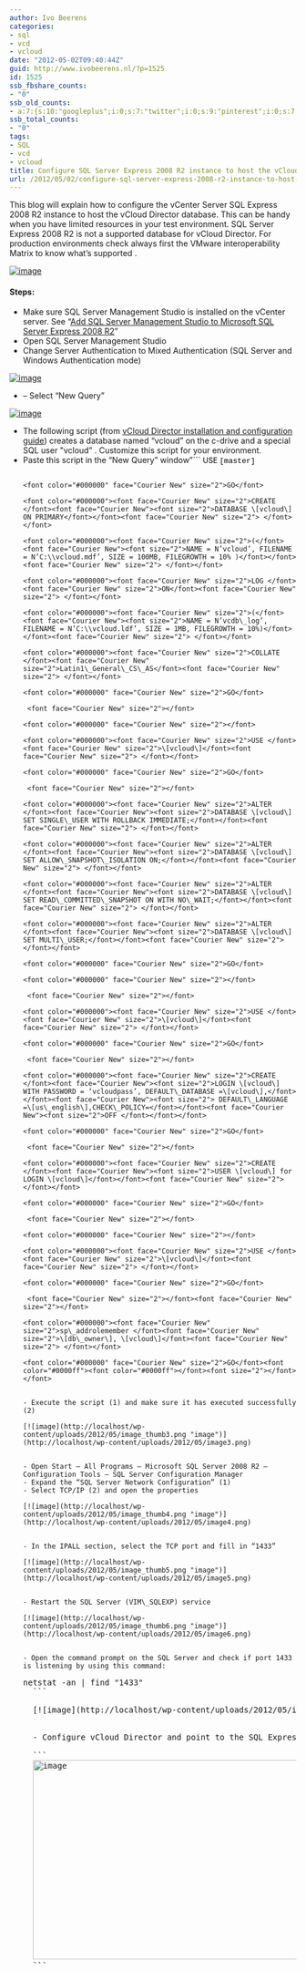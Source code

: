 ```yaml
---
author: Ivo Beerens
categories:
- sql
- vcd
- vcloud
date: "2012-05-02T09:40:44Z"
guid: http://www.ivobeerens.nl/?p=1525
id: 1525
ssb_fbshare_counts:
- "0"
ssb_old_counts:
- a:7:{s:10:"googleplus";i:0;s:7:"twitter";i:0;s:9:"pinterest";i:0;s:7:"fbshare";i:0;s:8:"linkedin";i:0;s:6:"reddit";i:0;s:6:"tumblr";i:0;}
ssb_total_counts:
- "0"
tags:
- SQL
- vcd
- vcloud
title: Configure SQL Server Express 2008 R2 instance to host the vCloud Director database
url: /2012/05/02/configure-sql-server-express-2008-r2-instance-to-host-the-vcloud-director-database/
---
```


This blog will explain how to configure the vCenter Server SQL Express 2008 R2 instance to host the vCloud Director database. This can be handy when you have limited resources in your test environment. SQL Server Express 2008 R2 is not a supported database for vCloud Director. For production environments check always first the VMware interoperability Matrix to know what’s supported .

[![image](http://localhost/wp-content/uploads/2012/05/image_thumb.png "image")](http://localhost/wp-content/uploads/2012/05/image.png)

#### Steps:

- Make sure SQL Server Management Studio is installed on the vCenter server. See “[Add SQL Server Management Studio to Microsoft SQL Server Express 2008 R2](http://localhost/2011/12/08/add-sql-server-management-studio-to-microsoft-sql-server-express-2008-r2/)”
- Open SQL Server Management Studio
- Change Server Authentication to Mixed Authentication (SQL Server and Windows Authentication mode)

[![image](http://localhost/wp-content/uploads/2012/05/image_thumb1.png "image")](http://localhost/wp-content/uploads/2012/05/image1.png)

- – Select “New Query”

[![image](http://localhost/wp-content/uploads/2012/05/image_thumb2.png "image")](http://localhost/wp-content/uploads/2012/05/image2.png)

- The following script (from [vCloud Director installation and configuration guide](http://www.vmware.com/pdf/vcd_15_install.pdf)) creates a database named “vcloud” on the c-drive and a special SQL user "vcloud” . Customize this script for your environment.
- Paste this script in the “New Query” window”<font color="#0000ff"><font color="#0000ff"></font></font>```
    <font color="#000000"><font size="2">USE </font><font face="Courier New" size="2">[master]</font><font face="Courier New" size="2"> </font>
    </font>
    ```
    
    <font color="#000000" face="Courier New" size="2">GO</font>
    
    <font color="#000000"><font face="Courier New" size="2">CREATE </font><font face="Courier New"><font size="2">DATABASE \[vcloud\] ON PRIMARY</font></font><font face="Courier New" size="2"> </font></font>
    
    <font color="#000000"><font face="Courier New" size="2">(</font><font face="Courier New"><font size="2">NAME = N’vcloud’, FILENAME = N’C:\\vcloud.mdf’, SIZE = 100MB, FILEGROWTH = 10% )</font></font><font face="Courier New" size="2"> </font></font>
    
    <font color="#000000"><font face="Courier New" size="2">LOG </font><font face="Courier New" size="2">ON</font><font face="Courier New" size="2"> </font></font>
    
    <font color="#000000"><font face="Courier New" size="2">(</font><font face="Courier New"><font size="2">NAME = N’vcdb\_log’, FILENAME = N’C:\\vcloud.ldf’, SIZE = 1MB, FILEGROWTH = 10%)</font></font><font face="Courier New" size="2"> </font></font>
    
    <font color="#000000"><font face="Courier New" size="2">COLLATE </font><font face="Courier New" size="2">Latin1\_General\_CS\_AS</font><font face="Courier New" size="2"> </font></font>
    
    <font color="#000000" face="Courier New" size="2">GO</font>
    
     <font face="Courier New" size="2"></font>
    
    <font color="#000000" face="Courier New" size="2"></font>
    
    <font color="#000000"><font face="Courier New" size="2">USE </font><font face="Courier New" size="2">\[vcloud\]</font><font face="Courier New" size="2"> </font></font>
    
    <font color="#000000" face="Courier New" size="2">GO</font>
    
     <font face="Courier New" size="2"></font>
    
    <font color="#000000"><font face="Courier New" size="2">ALTER </font><font face="Courier New"><font size="2">DATABASE \[vcloud\] SET SINGLE\_USER WITH ROLLBACK IMMEDIATE;</font></font><font face="Courier New" size="2"> </font></font>
    
    <font color="#000000"><font face="Courier New" size="2">ALTER </font><font face="Courier New"><font size="2">DATABASE \[vcloud\] SET ALLOW\_SNAPSHOT\_ISOLATION ON;</font></font><font face="Courier New" size="2"> </font></font>
    
    <font color="#000000"><font face="Courier New" size="2">ALTER </font><font face="Courier New"><font size="2">DATABASE \[vcloud\] SET READ\_COMMITTED\_SNAPSHOT ON WITH NO\_WAIT;</font></font><font face="Courier New" size="2"> </font></font>
    
    <font color="#000000"><font face="Courier New" size="2">ALTER </font><font face="Courier New"><font size="2">DATABASE \[vcloud\] SET MULTI\_USER;</font></font><font face="Courier New" size="2"> </font></font>
    
    <font color="#000000" face="Courier New" size="2">GO</font>
    
    <font color="#000000" face="Courier New" size="2"></font>
    
     <font face="Courier New" size="2"></font>
    
    <font color="#000000"><font face="Courier New" size="2">USE </font><font face="Courier New" size="2">\[vcloud\]</font><font face="Courier New" size="2"> </font></font>
    
    <font color="#000000" face="Courier New" size="2">GO</font>
    
     <font face="Courier New" size="2"></font>
    
    <font color="#000000"><font face="Courier New" size="2">CREATE </font><font face="Courier New"><font size="2">LOGIN \[vcloud\] WITH PASSWORD = ‘vcloudpass’, DEFAULT\_DATABASE =\[vcloud\],</font></font><font face="Courier New"><font size="2"> DEFAULT\_LANGUAGE =\[us\_english\],CHECK\_POLICY=</font></font><font face="Courier New"><font size="2">OFF </font></font></font>
    
    <font color="#000000" face="Courier New" size="2">GO</font>
    
     <font face="Courier New" size="2"></font>
    
    <font color="#000000"><font face="Courier New" size="2">CREATE </font><font face="Courier New"><font size="2">USER \[vcloud\] for LOGIN \[vcloud\]</font></font><font face="Courier New" size="2"> </font></font>
    
    <font color="#000000" face="Courier New" size="2">GO</font>
    
     <font face="Courier New" size="2"></font>
    
    <font color="#000000" face="Courier New" size="2"></font>
    
    <font color="#000000"><font face="Courier New" size="2">USE </font><font face="Courier New" size="2">\[vcloud\]</font><font face="Courier New" size="2"> </font></font>
    
    <font color="#000000" face="Courier New" size="2">GO</font>
    
     <font face="Courier New" size="2"></font><font face="Courier New" size="2"></font>
    
    <font color="#000000"><font face="Courier New" size="2">sp\_addrolemember </font><font face="Courier New" size="2">\[db\_owner\], \[vcloud\]</font><font face="Courier New" size="2"> </font></font>
    
    <font color="#000000" face="Courier New" size="2">GO</font><font color="#0000ff"><font color="#0000ff"></font><font size="2"></font></font>
    
    
    - Execute the script (1) and make sure it has executed successfully (2)
    
    [![image](http://localhost/wp-content/uploads/2012/05/image_thumb3.png "image")](http://localhost/wp-content/uploads/2012/05/image3.png)
    
    
    - Open Start – All Programs – Microsoft SQL Server 2008 R2 – Configuration Tools – SQL Server Configuration Manager
    - Expand the “SQL Server Network Configuration” (1)
    - Select TCP/IP (2) and open the properties
    
    [![image](http://localhost/wp-content/uploads/2012/05/image_thumb4.png "image")](http://localhost/wp-content/uploads/2012/05/image4.png)
    
    
    - In the IPALL section, select the TCP port and fill in “1433”
    
    [![image](http://localhost/wp-content/uploads/2012/05/image_thumb5.png "image")](http://localhost/wp-content/uploads/2012/05/image5.png)
    
    
    - Restart the SQL Server (VIM\_SQLEXP) service
    
    [![image](http://localhost/wp-content/uploads/2012/05/image_thumb6.png "image")](http://localhost/wp-content/uploads/2012/05/image6.png)
    
    
    - Open the command prompt on the SQL Server and check if port 1433 is listening by using this command:
    
    ```
    <pre lang="plain">netstat -an | find "1433"
    ```
    
    [![image](http://localhost/wp-content/uploads/2012/05/image_thumb7.png "image")](http://localhost/wp-content/uploads/2012/05/image7.png)
    
    
    - Configure vCloud Director and point to the SQL Express instance
    
    ```
    <a href="http://localhost/wp-content/uploads/2012/05/image8.png"><img alt="image" border="0" decoding="async" height="350" loading="lazy" src="http://localhost/wp-content/uploads/2012/05/image_thumb8.png" style="background-image: none; border-right-width: 0px; padding-left: 0px; padding-right: 0px; display: inline; border-top-width: 0px; border-bottom-width: 0px; border-left-width: 0px; padding-top: 0px" title="image" width="483"></img></a>
    ```

